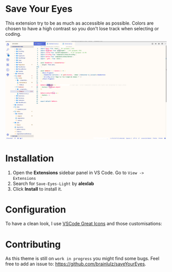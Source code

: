 # Save Your Eyes

This extension try to be as much as accessible as possible. Colors are chosen to have a high contrast so you don't lose track when selecting or coding.

![Preview](https://raw.githubusercontent.com/brainlulz/save-eyes-light/master/images/LightThemeScreenshot.png)

# Installation

1. Open the **Extensions** sidebar panel in VS Code. Go to `View -> Extensions`
2. Search for `Save-Eyes-Light` by **alexlab**
3. Click **Install** to install it.

# Configuration
To have a clean look, I use [VSCode Great Icons](https://marketplace.visualstudio.com/items?itemName=emmanuelbeziat.vscode-great-icons) and those customisations:


# Contributing

As this theme is still on `work in progress` you might find some bugs. Feel free to add an issue to: https://github.com/brainlulz/saveYourEyes.
